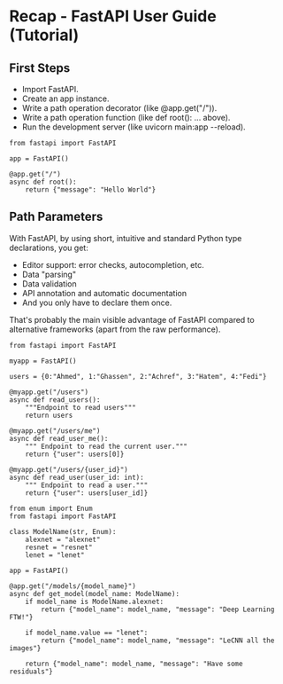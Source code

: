 # Recap - FastAPI User Guide (Tutorial)

## First Steps

- Import FastAPI.
- Create an app instance.
- Write a path operation decorator (like @app.get("/")).
- Write a path operation function (like def root(): ... above).
- Run the development server (like uvicorn main:app --reload).

```
from fastapi import FastAPI

app = FastAPI()

@app.get("/")
async def root():
    return {"message": "Hello World"}
```

## Path Parameters

With FastAPI, by using short, intuitive and standard Python type declarations, you get:

- Editor support: error checks, autocompletion, etc.
- Data "parsing"
- Data validation
- API annotation and automatic documentation
- And you only have to declare them once.

That's probably the main visible advantage of FastAPI compared to alternative frameworks (apart from the raw performance).
```
from fastapi import FastAPI

myapp = FastAPI()

users = {0:"Ahmed", 1:"Ghassen", 2:"Achref", 3:"Hatem", 4:"Fedi"}

@myapp.get("/users")
async def read_users():
    """Endpoint to read users"""
    return users

@myapp.get("/users/me")
async def read_user_me():
    """ Endpoint to read the current user."""
    return {"user": users[0]}

@myapp.get("/users/{user_id}")
async def read_user(user_id: int):
    """ Endpoint to read a user."""
    return {"user": users[user_id]}
```
```
from enum import Enum
from fastapi import FastAPI

class ModelName(str, Enum):
    alexnet = "alexnet"
    resnet = "resnet"
    lenet = "lenet"

app = FastAPI()

@app.get("/models/{model_name}")
async def get_model(model_name: ModelName):
    if model_name is ModelName.alexnet:
        return {"model_name": model_name, "message": "Deep Learning FTW!"}

    if model_name.value == "lenet":
        return {"model_name": model_name, "message": "LeCNN all the images"}

    return {"model_name": model_name, "message": "Have some residuals"}

```